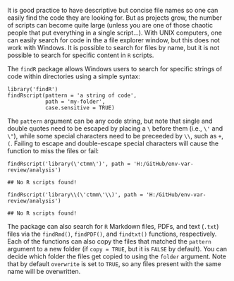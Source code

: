 <!-- https://chirpy.cotes.page/posts/write-a-new-post/ -->

It is good practice to have descriptive but concise file names so one
can easily find the code they are looking for. But as projects grow, the
number of scripts can become quite large (unless you are one of those
chaotic people that put everything in a single script…). With UNIX
computers, one can easily search for code in the a file explorer window,
but this does not work with Windows. It is possible to search for files
by name, but it is not possible to search for specific content in `R`
scripts.

The `findR` package allows Windows users to search for specific strings
of code within directories using a simple syntax:

    library('findR')
    findRscript(pattern = 'a string of code',
                path = 'my-folder',
                case.sensitive = TRUE)

The `pattern` argument can be any code string, but note that single and
double quotes need to be escaped by placing a `\` before them (i.e.,
`\'` and `\"`), while some special characters need to be preceeded by
`\\`, such as `+`, `(`. Failing to escape and double-escape special
characters will cause the function to miss the files or fail:

    findRscript('library(\'ctmm\')', path = 'H:/GitHub/env-var-review/analysis')

    ## No R scripts found!

    findRscript('library\\(\'ctmm\'\\)', path = 'H:/GitHub/env-var-review/analysis')

    ## No R scripts found!

The package can also search for `R` Markdown files, PDFs, and text
(`.txt`) files via the `findRmd()`, `findPDF()`, and `findtxt()`
functions, respectively. Each of the functions can also copy the files
that matched the `pattern` argument to a new folder (if `copy = TRUE`,
but it is `FALSE` by default). You can decide which folder the files get
copied to using the `folder` argument. Note that by default `overwrite`
is set to `TRUE`, so any files present with the same name will be
overwritten.

